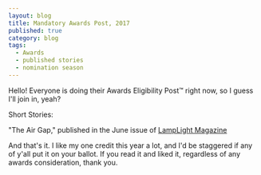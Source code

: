 ```yaml
---
layout: blog
title: Mandatory Awards Post, 2017
published: true
category: blog
tags:
  - Awards
  - published stories
  - nomination season
---
```


Hello! Everyone is doing their Awards Eligibility Post&trade;
right now, so I guess I'll join in, yeah?

Short Stories:

"The Air Gap," published in the June issue of [LampLight Magazine](http://lamplightmagazine.com)

And that's it. I like my one credit this year a lot, and I'd be
staggered if any of y'all put it on your ballot. If you read it
and liked it, regardless of any awards consideration, thank you.

